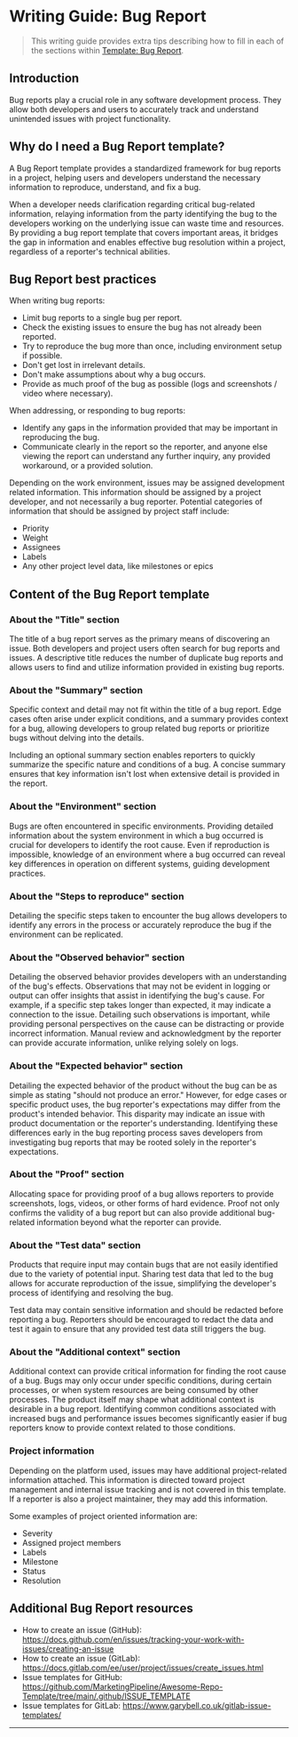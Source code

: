 # Writing Guide: Bug Report

>This writing guide provides extra tips describing how to fill in each of the sections within [Template: Bug Report](template_bug-report.md).

## Introduction

Bug reports play a crucial role in any software development process. They allow both developers and users to accurately track and understand unintended issues with project functionality.

## Why do I need a Bug Report template?

A Bug Report template provides a standardized framework for bug reports in a project, helping users and developers understand the necessary information to reproduce, understand, and fix a bug.

When a developer needs clarification regarding critical bug-related information, relaying information from the party identifying the bug to the developers working on the underlying issue can waste time and resources. By providing a bug report template that covers important areas, it bridges the gap in information and enables effective bug resolution within a project, regardless of a reporter's technical abilities.

## Bug Report best practices

When writing bug reports:

* Limit bug reports to a single bug per report.
* Check the existing issues to ensure the bug has not already been reported.
* Try to reproduce the bug more than once, including environment setup if possible.
* Don't get lost in irrelevant details.
* Don't make assumptions about why a bug occurs.
* Provide as much proof of the bug as possible (logs and screenshots / video where necessary).

When addressing, or responding to bug reports:

* Identify any gaps in the information provided that may be important in reproducing the bug.
* Communicate clearly in the report so the reporter, and anyone else viewing the report can understand any further inquiry, any provided workaround, or a provided solution.

Depending on the work environment, issues may be assigned development related information. This information should be assigned by a project developer, and not necessarily a bug reporter. Potential categories of information that should be assigned by project staff include:

* Priority
* Weight
* Assignees
* Labels
* Any other project level data, like milestones or epics

## Content of the Bug Report template

### About the "Title" section

The title of a bug report serves as the primary means of discovering an issue. Both developers and project users often search for bug reports and issues. A descriptive title reduces the number of duplicate bug reports and allows users to find and utilize information provided in existing bug reports.

### About the "Summary" section

Specific context and detail may not fit within the title of a bug report. Edge cases often arise under explicit conditions, and a summary provides context for a bug, allowing developers to group related bug reports or prioritize bugs without delving into the details.

Including an optional summary section enables reporters to quickly summarize the specific nature and conditions of a bug. A concise summary ensures that key information isn't lost when extensive detail is provided in the report.

### About the "Environment" section

Bugs are often encountered in specific environments. Providing detailed information about the system environment in which a bug occurred is crucial for developers to identify the root cause. Even if reproduction is impossible, knowledge of an environment where a bug occurred can reveal key differences in operation on different systems, guiding development practices.

### About the "Steps to reproduce" section

Detailing the specific steps taken to encounter the bug allows developers to identify any errors in the process or accurately reproduce the bug if the environment can be replicated.

### About the "Observed behavior" section

Detailing the observed behavior provides developers with an understanding of the bug's effects. Observations that may not be evident in logging or output can offer insights that assist in identifying the bug's cause. For example, if a specific step takes longer than expected, it may indicate a connection to the issue. Detailing such observations is important, while providing personal perspectives on the cause can be distracting or provide incorrect information. Manual review and acknowledgment by the reporter can provide accurate information, unlike relying solely on logs.

### About the "Expected behavior" section

Detailing the expected behavior of the product without the bug can be as simple as stating "should not produce an error." However, for edge cases or specific product uses, the bug reporter's expectations may differ from the product's intended behavior. This disparity may indicate an issue with product documentation or the reporter's understanding. Identifying these differences early in the bug reporting process saves developers from investigating bug reports that may be rooted solely in the reporter's expectations.

### About the "Proof" section

Allocating space for providing proof of a bug allows reporters to provide screenshots, logs, videos, or other forms of hard evidence. Proof not only confirms the validity of a bug report but can also provide additional bug-related information beyond what the reporter can provide.

### About the "Test data" section

Products that require input may contain bugs that are not easily identified due to the variety of potential input. Sharing test data that led to the bug allows for accurate reproduction of the issue, simplifying the developer's process of identifying and resolving the bug.

Test data may contain sensitive information and should be redacted before reporting a bug. Reporters should be encouraged to redact the data and test it again to ensure that any provided test data still triggers the bug.

### About the "Additional context" section

Additional context can provide critical information for finding the root cause of a bug. Bugs may only occur under specific conditions, during certain processes, or when system resources are being consumed by other processes. The product itself may shape what additional context is desirable in a bug report. Identifying common conditions associated with increased bugs and performance issues becomes significantly easier if bug reporters know to provide context related to those conditions.

### Project information

Depending on the platform used, issues may have additional project-related information attached. This information is directed toward project management and internal issue tracking and is not covered in this template. If a reporter is also a project maintainer, they may add this information.

Some examples of project oriented information are:

* Severity
* Assigned project members
* Labels
* Milestone
* Status
* Resolution

## Additional Bug Report resources

* How to create an issue (GitHub): https://docs.github.com/en/issues/tracking-your-work-with-issues/creating-an-issue
* How to create an issue (GitLab): https://docs.gitlab.com/ee/user/project/issues/create_issues.html
* Issue templates for GitHub: https://github.com/MarketingPipeline/Awesome-Repo-Template/tree/main/.github/ISSUE_TEMPLATE
* Issue templates for GitLab: https://www.garybell.co.uk/gitlab-issue-templates/

---
